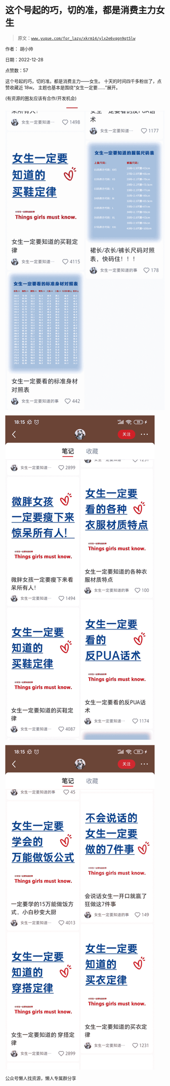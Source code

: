 # 这个号起的巧，切的准，都是消费主力女生

> 原文：[`www.yuque.com/for_lazy/xkrm14/ylx2e6vqgn9qt5lw`](https://www.yuque.com/for_lazy/xkrm14/ylx2e6vqgn9qt5lw)



作者： 胡小帅



日期：2022-12-28



点赞数：57

<ne-hole id="u7fe0bf1d" data-lake-id="u7fe0bf1d"><ne-card data-card-name="hr" data-card-type="block" id="Z26O8" data-event-boundary="card">

这个号起的巧，切的准。都是消费主力——女生。 十天的时间四千多粉丝了，点赞收藏近 18w。 主题也基本是围绕“女生一定要……”展开。



(有资源的圈友应该有合作/开发机会)



<ne-card data-card-name="image" data-card-type="inline" id="yFghX" data-event-boundary="card">![](img/b6d403b000b2426d0875e13606df3b84.png)</ne-card>



<ne-card data-card-name="image" data-card-type="inline" id="nqPks" data-event-boundary="card">![](img/bd3b18d97032e1fb6e8236d447204567.png)</ne-card>



<ne-card data-card-name="image" data-card-type="inline" id="T8Jiy" data-event-boundary="card">![](img/49341975e73f36a4ce770585dafbcd38.png)</ne-card>

<ne-hole id="uaba25afa" data-lake-id="uaba25afa"><ne-card data-card-name="hr" data-card-type="block" id="w3Cqe" data-event-boundary="card">

公众号懒人找资源，懒人专属群分享

</ne-card></ne-hole></ne-card></ne-hole>